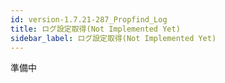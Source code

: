 ```yaml
---
id: version-1.7.21-287_Propfind_Log
title: ログ設定取得(Not Implemented Yet)
sidebar_label: ログ設定取得(Not Implemented Yet)
---
```



準備中


